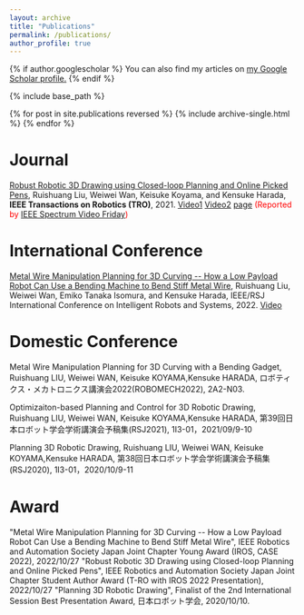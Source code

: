 ```yaml
---
layout: archive
title: "Publications"
permalink: /publications/
author_profile: true
---
```


{% if author.googlescholar %}
  You can also find my articles on <u><a href="{{author.googlescholar}}">my Google Scholar profile</a>.</u>
{% endif %}

{% include base_path %}

{% for post in site.publications reversed %}
  {% include archive-single.html %}
{% endfor %}

Journal
======
[Robust Robotic 3D Drawing using Closed-loop Planning and Online Picked Pens](https://ieeexplore.ieee.org/document/9570721), Ruishuang Liu, Weiwei Wan, Keisuke Koyama, and Kensuke Harada, **IEEE Transactions on Robotics (TRO)**, 2021. [Video1](https://www.youtube.com/watch?v=KBSWHh4RtW0) [Video2](https://www.youtube.com/watch?v=DwUWdWQCZyw&t=96s) [page](https://rsliu-xx.github.io/_pages/rbtdraw.html) <span style="color:red">(Reported by</span> [IEEE Spectrum Video Friday](https://spectrum.ieee.org/automaton/robotics/robotics-hardware/video-friday-mesmer-humanoid-robot)<span style="color:red">)</span>

International Conference
===========
[Metal Wire Manipulation Planning for 3D Curving -- How a Low Payload Robot Can Use a Bending Machine to Bend Stiff Metal Wire](https://arxiv.org/pdf/2203.04024), Ruishuang Liu, Weiwei Wan, Emiko Tanaka Isomura, and Kensuke Harada, IEEE/RSJ International Conference on Intelligent Robots and Systems, 2022. [Video](https://youtu.be/sp4KDs7oiEw)

Domestic Conference
===========
Metal Wire Manipulation Planning for 3D Curving with a Bending Gadget, Ruishuang LIU, Weiwei WAN, Keisuke KOYAMA,Kensuke HARADA, ロボティクス・メカトロニクス講演会2022(ROBOMECH2022), 2A2-N03.

Optimizaiton-based Planning and Control for 3D Robotic Drawing, Ruishuang LIU, Weiwei WAN, Keisuke KOYAMA,Kensuke HARADA, 第39回日本ロボット学会学術講演会予稿集(RSJ2021), 1I3-01，2021/09/9-10

Planning 3D Robotic Drawing, Ruishuang LIU, Weiwei WAN, Keisuke KOYAMA,Kensuke HARADA, 第38回日本ロボット学会学術講演会予稿集(RSJ2020), 1I3-01，2020/10/9-11

Award
===========
"Metal Wire Manipulation Planning for 3D Curving -- How a Low Payload Robot Can Use a Bending Machine to Bend Stiff Metal Wire", IEEE Robotics and Automation Society Japan Joint Chapter Young Award (IROS, CASE 2022), 2022/10/27
"Robust Robotic 3D Drawing using Closed-loop Planning and Online Picked Pens", IEEE Robotics and Automation Society Japan Joint Chapter Student Author Award (T-RO with IROS 2022 Presentation), 2022/10/27
"Planning 3D Robotic Drawing", Finalist of the 2nd International Session Best Presentation Award, 日本ロボット学会, 2020/10/10.

